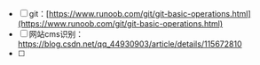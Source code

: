 + [ ]  git：[https://www.runoob.com/git/git-basic-operations.html](https://www.runoob.com/git/git-basic-operations.html)
+ [ ] 网站cms识别： https://blog.csdn.net/qq_44930903/article/details/115672810
+ [ ] 
